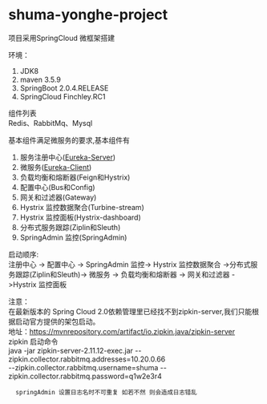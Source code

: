 # shuma-yonghe-project

项目采用SpringCloud 微框架搭建

环境：
   1. JDK8
   2. maven 3.5.9
   3. SpringBoot 2.0.4.RELEASE
   4. SpringCloud Finchley.RC1

组件列表  
   Redis、RabbitMq、Mysql    

基本组件满足微服务的要求,基本组件有
  1. 服务注册中心([Eureka-Server](https://github.com/IceNardus/shuma-yonghe-project/tree/master/yonghe))
  2. 微服务([Eureka-Client](https://github.com/IceNardus/shuma-yonghe-project/tree/master/yonghe-min-parent/min-api))
  3. 负载均衡和熔断器(Feign和Hystrix)
  4. 配置中心(Bus和Config)
  5. 网关和过滤器(Gateway)
  6. Hystrix 监控数据聚合(Turbine-stream)
  7. Hystrix 监控面板(Hystrix-dashboard)
  8. 分布式服务跟踪(Ziplin和Sleuth)
  9. SpringAdmin 监控(SpringAdmin)
  
  
  启动顺序:  
    注册中心 -> 配置中心 -> SpringAdmin 监控-> Hystrix 监控数据聚合 ->分布式服务跟踪(Ziplin和Sleuth)-> 微服务 -> 负载均衡和熔断器 -> 网关和过滤器 ->Hystrix 监控面板 
  
  注意：  
      在最新版本的 Spring Cloud 2.0依赖管理里已经找不到zipkin-server,我们只能根据启动官方提供的架包启动。  
      地址：https://mvnrepository.com/artifact/io.zipkin.java/zipkin-server  
      zipkin 启动命令  
      java -jar zipkin-server-2.11.12-exec.jar   --zipkin.collector.rabbitmq.addresses=10.20.0.66  
       --zipkin.collector.rabbitmq.username=shuma  --zipkin.collector.rabbitmq.password=q1w2e3r4
       
      springAdmin 设置日志名时不可重复 如若不然 则会造成日志错乱 